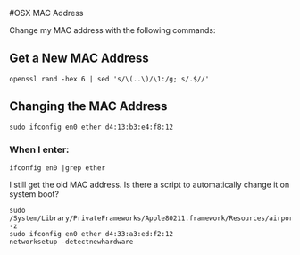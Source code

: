 #OSX MAC Address

Change my MAC address with the following commands:

## Get a New MAC Address
```openssl rand -hex 6 | sed 's/\(..\)/\1:/g; s/.$//'```

## Changing the MAC Address
```sudo ifconfig en0 ether d4:13:b3:e4:f8:12```

### When I enter:

```ifconfig en0 |grep ether```

I still get the old MAC address.  Is there a script to automatically change it on system boot?

```
sudo /System/Library/PrivateFrameworks/Apple80211.framework/Resources/airport -z
sudo ifconfig en0 ether d4:33:a3:ed:f2:12
networksetup -detectnewhardware
```